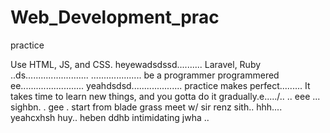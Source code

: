 # Web_Development_prac
practice

Use HTML, JS, and CSS.
 heyewadsdssd..........
Laravel, Ruby ..ds.........................
....................
be a programmer programmered ee.........................
 yeahdsdsd....................
practice makes perfect.........
It takes time to learn new things, and you gotta do it gradually.e...../..
..
 eee ...
sighbn.
. gee . start from blade grass meet w/ sir renz
sith..
hhh....
yeahcxhsh
huy..
heben
ddhb
intimidating
jwha
..
